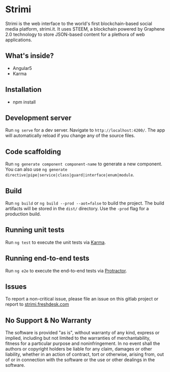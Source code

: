 Strimi
========================
Strimi is the web interface to the world's first blockchain-based social media platform, strimi.it. It uses STEEM, a blockchain powered by Graphene 2.0 technology to store JSON-based content for a plethora of web applications.

## What's inside?
- Angular5
- Karma

## Installation
- npm install

## Development server
Run `ng serve` for a dev server. Navigate to `http://localhost:4200/`. The app will automatically reload if you change any of the source files.

## Code scaffolding
Run `ng generate component component-name` to generate a new component. You can also use `ng generate directive|pipe|service|class|guard|interface|enum|module`.

## Build
Run `ng build` or `ng build --prod --aot=false` to build the project. The build artifacts will be stored in the `dist/` directory. Use the `-prod` flag for a production build.

## Running unit tests
Run `ng test` to execute the unit tests via [Karma](https://karma-runner.github.io).

## Running end-to-end tests
Run `ng e2e` to execute the end-to-end tests via [Protractor](http://www.protractortest.org/).

## Issues
To report a non-critical issue, please file an issue on this gitlab project or report to [strimi.freshdesk.com](https://strimi.freshdesk.com)

## No Support & No Warranty
The software is provided "as is", without warranty of any kind, express or
implied, including but not limited to the warranties of merchantability,
fitness for a particular purpose and noninfringement. In no event shall the
authors or copyright holders be liable for any claim, damages or other
liability, whether in an action of contract, tort or otherwise, arising
from, out of or in connection with the software or the use or other dealings in the software.
